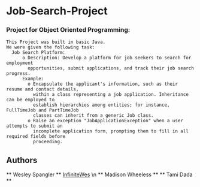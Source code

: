 # Job-Search-Project

### Project for Object Oriented Programming:

```
This Project was built in basic Java.
We were given the following task:
  Job Search Platform:
      o Description: Develop a platform for job seekers to search for employment
        opportunities, submit applications, and track their job search progress.
      Example:
        o Encapsulate the applicant's information, such as their resume and contact details,
          within a class representing a job application. Inheritance can be employed to
          establish hierarchies among entities; for instance, FullTimeJob and PartTimeJob
          classes can inherit from a generic Job class.
        o Raise an exception "JobApplicationException" when a user attempts to submit an
          incomplete application form, prompting them to fill in all required fields before
          proceeding.

```


## Authors

** Wesley Spangler ** [InfiniteWes](https://github.com/InfiniteWes) \n
** Madison Wheeless **
** Tami Dada **
